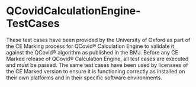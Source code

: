 # QCovidCalculationEngine-TestCases
These test cases have been provided by the University of Oxford as part of the CE Marking process for QCovid® Calculation Engine to validate it against the QCovid® algorithm as published in the BMJ. Before any CE Marked release of QCovid® Calculation Engine, all test cases are executed and must be passed. The same test cases have been used by licensees of the CE Marked version to ensure it is functioning correctly as installed on their own platforms and in their specific software environments.
